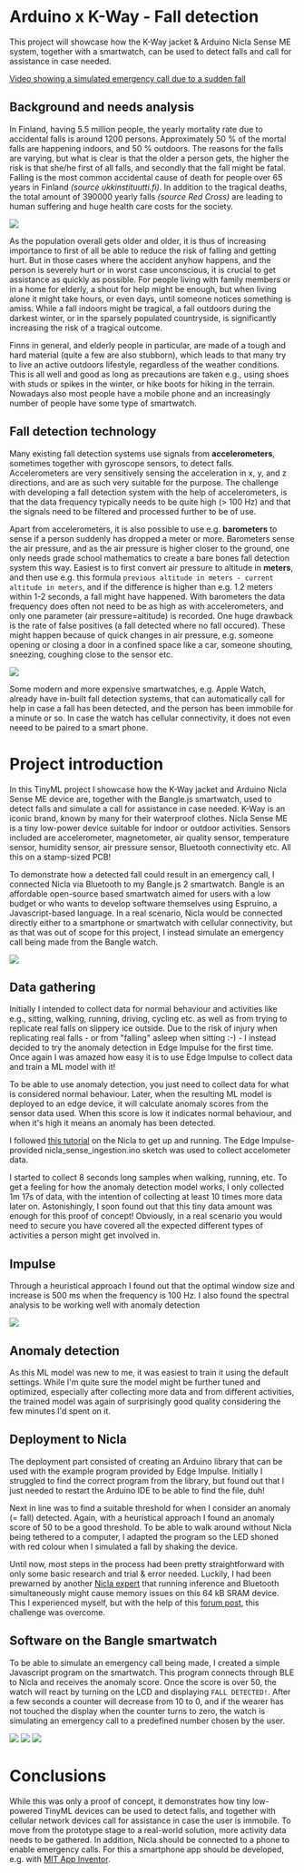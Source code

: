 # Arduino x K-Way - Fall detection

This project will showcase how the K-Way jacket & Arduino Nicla Sense ME system, together with a smartwatch, can be used to detect falls and call for assistance in case needed.

[Video showing a simulated emergency call due to a sudden fall](https://youtube.com/shorts/9HECGjsQs8I)

## Background and needs analysis

In Finland, having 5.5 million people, the yearly mortality rate due to accidental falls is around 1200 persons. Approximately 50 % of the mortal falls are happening indoors, and 50 % outdoors. The reasons for the falls are varying, but what is clear is that the older a person gets, the higher the risk is that she/he first of all falls, and secondly that the fall might be fatal. Falling is the most common accidental cause of death for people over 65 years in Finland *(source ukkinstituutti.fi)*. In addition to the tragical deaths, the total amount of 390000 yearly falls *(source Red Cross)* are leading to human suffering and huge health care costs for the society.

 ![](fall_det_01.png)

As the population overall gets older and older, it is thus of increasing importance to first of all be able to reduce the risk of falling and getting hurt. But in those cases where the accident anyhow happens, and the person is severely hurt or in worst case unconscious, it is crucial to get assistance as quickly as possible. For people living with family members or in a home for elderly, a shout for help might be enough, but when living alone it might take hours, or even days, until someone notices something is amiss. While a fall indoors might be tragical, a fall outdoors during the darkest winter, or in the sparsely populated countryside, is significantly increasing the risk of a tragical outcome.

Finns in general, and elderly people in particular, are made of a tough and hard material (quite a few are also stubborn), which leads to that many try to live an active outdoors lifestyle, regardless of the weather conditions. This is all well and good as long as precautions are taken e.g., using shoes with studs or spikes in the winter, or hike boots for hiking in the terrain. Nowadays also most people have a mobile phone and an increasingly number of people have some type of smartwatch.


## Fall detection technology

Many existing fall detection systems use signals from **accelerometers**, sometimes together with gyroscope sensors, to detect falls. Accelerometers are very sensitively sensing the acceleration in x, y, and z directions, and are as such very suitable for the purpose. The challenge with developing a fall detection system with the help of accelerometers, is that the data frequency typically needs to be quite high (> 100 Hz) and that the signals need to be filtered and processed further to be of use.

Apart from accelerometers, it is also possible to use e.g. **barometers** to sense if a person suddenly has dropped a meter or more. Barometers sense the air pressure, and as the air pressure is higher closer to the ground, one only needs grade school mathematics to create a bare bones fall detection system this way. Easiest is to first convert air pressure to altitude in **meters**, and then use e.g. this formula `previous altitude in meters - current altitude in meters`, and if the difference is higher than e.g. 1.2 meters within 1-2 seconds, a fall might have happened. With barometers the data frequency does often not need to be as high as with accelerometers, and only one parameter (air pressure=altitude) is recorded. One huge drawback is the rate of false positives (a fall detected where no fall occured). These might happen because of quick changes in air pressure, e.g. someone opening or closing a door in a confined space like a car, someone shouting, sneezing, coughing close to the sensor etc.


![](fall_det_05.png)

Some modern and more expensive smartwatches, e.g. Apple Watch, already have in-built fall detection systems, that can automatically call for help in case a fall has been detected, and the person has been immobile for a minute or so. In case the watch has cellular connectivity, it does not even neeed to be paired to a smart phone.


# Project introduction

In this TinyML project I showcase how the K-Way jacket and Arduino Nicla Sense ME device are, together with the Bangle.js smartwatch, used to detect falls and simulate a call for assistance in case needed. K-Way is an iconic brand, known by many for their waterproof clothes. Nicla Sense ME is a tiny low-power device suitable for indoor or outdoor activities. Sensors included are accelerometer, magnetometer, air quality sensor, temperature sensor, humidity sensor, air pressure sensor, Bluetooth connectivity etc. All this on a stamp-sized PCB!

To demonstrate how a detected fall could result in an emergency call, I connected  Nicla via Bluetooth to my Bangle.js 2 smartwatch. Bangle is an affordable open-source based smartwatch aimed for users with a low budget or who wants to develop software themselves using Espruino, a Javascript-based language. In a real scenario, Nicla would be connected directly either to a smartphone or smartwatch with cellular connectivity, but as that was out of scope for this project, I instead simulate an emergency call being made from the Bangle watch.

![](fall_det_02.png)


## Data gathering

Initially I intended to collect data for normal behaviour and activities like e.g., sitting, walking, running, driving, cycling etc. as well as from trying to replicate real falls on slippery ice outside. Due to the risk of injury when replicating real falls - or from "falling" asleep when sitting :-) - I instead decided to try the anomaly detection in Edge Impulse for the first time. Once again I was amazed how easy it is to use Edge Impulse to collect data and train a ML model with it!

To be able to use anomaly detection, you just need to collect data for what is considered normal behaviour. Later, when the resulting ML model is deployed to an edge device, it will calculate anomaly scores from the sensor data used. When this score is low it indicates normal behaviour, and when it's high it means an anomaly has been detected.

I followed [this tutorial](https://docs.edgeimpulse.com/docs/development-platforms/officially-supported-mcu-targets/arduino-nicla-sense-me) on the Nicla to get up and running. The Edge Impulse-provided nicla_sense_ingestion.ino sketch was used to collect accelometer data.

I started to collect 8 seconds long samples when walking, running, etc. To get a feeling for how the anomaly detection model works, I only collected 1m 17s of data, with the intention of collecting at least 10 times more data later on. Astonishingly, I soon found out that this tiny data amount was enough for this proof of concept! Obviously, in a real scenario you would need to secure you have covered all the expected different types of activities a person might get involved in.


## Impulse
Through a heuristical approach I found out that the optimal window size and increase is 500 ms when the frequency is 100 Hz. I also found the spectral analysis to be working well with anomaly detection

 ![](fall_det_04.png)

## Anomaly detection
As this ML model was new to me, it was easiest to train it using the default settings. While I'm quite sure the model might be further tuned and optimized, especially after collecting more data and from different activities, the trained model was again of surprisingly good quality considering the few minutes I'd spent on it.

## Deployment to Nicla
The deployment part consisted of creating an Arduino library that can be used with the example program provided by Edge Impulse. Initially I struggled to find the correct program from the library, but found out that I just needed to restart the Arduino IDE to be able to find the file, duh!

Next in line was to find a suitable threshold for when I consider an anomaly (= fall) detected. Again, with a heuristical approach I found an anomaly score of 50 to be a good threshold. To be able to walk around without Nicla being tethered to a computer, I adapted the program so the LED shoned with red colour when I simulated a fall by shaking the device.

Until now, most steps in the process had been pretty straightforward with only some basic research and trial & error needed. Luckily, I had been prewarned by another [Nicla expert](https://docs.edgeimpulse.com/experts/featured-machine-learning-projects/arduino-kway-gesture-recognition-weather) that running inference and Bluetooth simultaneously might cause memory issues on this 64 kB SRAM device. This I experienced myself, but with the help of this [forum post](https://forum.edgeimpulse.com/t/nicla-sense-me-running-out-of-memory/6344/11), this challenge was overcome.

## Software on the Bangle smartwatch
To be able to simulate an emergency call being made, I created a simple Javascript program on the smartwatch. This program connects through BLE to Nicla and receives the anomaly score. Once the score is over 50, the watch will react by turning on the LCD and displaying `FALL DETECTED!`. After a few seconds a counter will decrease from 10 to 0, and if the wearer has not touched the display when the counter turns to zero, the watch is simulating an emergency call to a predefined number chosen by the user.

![](fall_det_08.png)
![](fall_det_09.png)
![](fall_det_10.png)

# Conclusions
While this was only a proof of concept, it demonstrates how tiny low-powered TinyML devices can be used to detect falls, and together with cellular network devices call for assistance in case the user is immobile. To move from the prototype stage to a real-world solution, more activity data needs to be gathered. In addition, Nicla should be connected to a phone to enable emergency calls. For this a smartphone app should be developed, e.g. with [MIT App Inventor](https://appinventor.mit.edu/).
